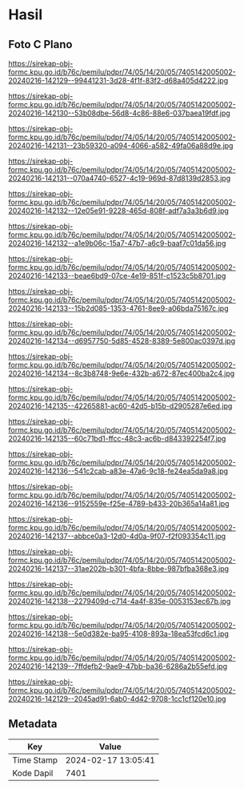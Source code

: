 # Hasil

## Foto C Plano

https://sirekap-obj-formc.kpu.go.id/b76c/pemilu/pdpr/74/05/14/20/05/7405142005002-20240216-142129--99441231-3d28-4f1f-83f2-d68a405d4222.jpg

https://sirekap-obj-formc.kpu.go.id/b76c/pemilu/pdpr/74/05/14/20/05/7405142005002-20240216-142130--53b08dbe-56d8-4c86-88e6-037baea19fdf.jpg

https://sirekap-obj-formc.kpu.go.id/b76c/pemilu/pdpr/74/05/14/20/05/7405142005002-20240216-142131--23b59320-a094-4066-a582-49fa06a88d9e.jpg

https://sirekap-obj-formc.kpu.go.id/b76c/pemilu/pdpr/74/05/14/20/05/7405142005002-20240216-142131--070a4740-6527-4c19-969d-87d8139d2853.jpg

https://sirekap-obj-formc.kpu.go.id/b76c/pemilu/pdpr/74/05/14/20/05/7405142005002-20240216-142132--12e05e91-9228-465d-808f-adf7a3a3b6d9.jpg

https://sirekap-obj-formc.kpu.go.id/b76c/pemilu/pdpr/74/05/14/20/05/7405142005002-20240216-142132--a1e9b06c-15a7-47b7-a6c9-baaf7c01da56.jpg

https://sirekap-obj-formc.kpu.go.id/b76c/pemilu/pdpr/74/05/14/20/05/7405142005002-20240216-142133--beae6bd9-07ce-4e19-851f-c1523c5b8701.jpg

https://sirekap-obj-formc.kpu.go.id/b76c/pemilu/pdpr/74/05/14/20/05/7405142005002-20240216-142133--15b2d085-1353-4761-8ee9-a06bda75167c.jpg

https://sirekap-obj-formc.kpu.go.id/b76c/pemilu/pdpr/74/05/14/20/05/7405142005002-20240216-142134--d6957750-5d85-4528-8389-5e800ac0397d.jpg

https://sirekap-obj-formc.kpu.go.id/b76c/pemilu/pdpr/74/05/14/20/05/7405142005002-20240216-142134--8c3b8748-9e6e-432b-a672-87ec400ba2c4.jpg

https://sirekap-obj-formc.kpu.go.id/b76c/pemilu/pdpr/74/05/14/20/05/7405142005002-20240216-142135--42265881-ac60-42d5-b15b-d2905287e6ed.jpg

https://sirekap-obj-formc.kpu.go.id/b76c/pemilu/pdpr/74/05/14/20/05/7405142005002-20240216-142135--60c71bd1-ffcc-48c3-ac6b-d843392254f7.jpg

https://sirekap-obj-formc.kpu.go.id/b76c/pemilu/pdpr/74/05/14/20/05/7405142005002-20240216-142136--541c2cab-a83e-47a6-9c18-fe24ea5da9a8.jpg

https://sirekap-obj-formc.kpu.go.id/b76c/pemilu/pdpr/74/05/14/20/05/7405142005002-20240216-142136--9152559e-f25e-4789-b433-20b365a14a81.jpg

https://sirekap-obj-formc.kpu.go.id/b76c/pemilu/pdpr/74/05/14/20/05/7405142005002-20240216-142137--abbce0a3-12d0-4d0a-9f07-f2f093354c11.jpg

https://sirekap-obj-formc.kpu.go.id/b76c/pemilu/pdpr/74/05/14/20/05/7405142005002-20240216-142137--31ae202b-b301-4bfa-8bbe-987bfba368e3.jpg

https://sirekap-obj-formc.kpu.go.id/b76c/pemilu/pdpr/74/05/14/20/05/7405142005002-20240216-142138--2279409d-c714-4a4f-835e-0053153ec67b.jpg

https://sirekap-obj-formc.kpu.go.id/b76c/pemilu/pdpr/74/05/14/20/05/7405142005002-20240216-142138--5e0d382e-ba95-4108-893a-18ea53fcd6c1.jpg

https://sirekap-obj-formc.kpu.go.id/b76c/pemilu/pdpr/74/05/14/20/05/7405142005002-20240216-142139--7ffdefb2-9ae9-47bb-ba36-6286a2b55efd.jpg

https://sirekap-obj-formc.kpu.go.id/b76c/pemilu/pdpr/74/05/14/20/05/7405142005002-20240216-142129--2045ad91-6ab0-4d42-9708-1cc1cf120e10.jpg


## Metadata

| Key        | Value               |
| ---------- | ------------------- |
| Time Stamp | 2024-02-17 13:05:41 |
| Kode Dapil | 7401                |



